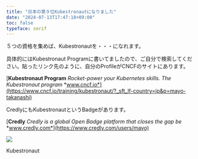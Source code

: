 ```yaml
---
title: "日本の第９位Kubestronautになりました"
date: "2024-07-13T17:47:18+09:00"
toc: false
typeface: serif
---
```

５つの資格を集めば、Kubestronautを・・・になれます。

具体的にはKubestronaut Programに書いてましたので、ご自分で検索してください。貼ったリンク先のように、自分のProfileがCNCFのサイトにあります。


[**Kubestronaut Program**
*Rocket-power your Kubernetes skills. The Kubestronaut program*
*www.cncf.io*](https://www.cncf.io/training/kubestronaut/?_sft_lf-country=jp&p=mayo-takanashi)

CredlyにもKubestronautというBadgeがあります。


[**Credly**
*Credly is a global Open Badge platform that closes the gap be*
*www.credly.com*](https://www.credly.com/users/mayo)

![](https://assets.st-note.com/img/1720860322465-HYKrxrf3Je.png?width=1200)

Kubestronaut


